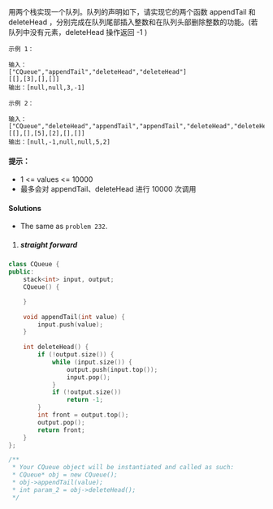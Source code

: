 用两个栈实现一个队列。队列的声明如下，请实现它的两个函数 appendTail 和 deleteHead ，分别完成在队列尾部插入整数和在队列头部删除整数的功能。(若队列中没有元素，deleteHead 操作返回 -1 )

 

```
示例 1：

输入：
["CQueue","appendTail","deleteHead","deleteHead"]
[[],[3],[],[]]
输出：[null,null,3,-1]

示例 2：

输入：
["CQueue","deleteHead","appendTail","appendTail","deleteHead","deleteHead"]
[[],[],[5],[2],[],[]]
输出：[null,-1,null,null,5,2]
```

#### 提示：

-    1 <= values <= 10000
-    最多会对 appendTail、deleteHead 进行 10000 次调用


#### Solutions

- The same as `problem 232`.

1. ##### straight forward


```cpp
class CQueue {
public:
    stack<int> input, output;
    CQueue() {

    }
    
    void appendTail(int value) {
        input.push(value);
    }
    
    int deleteHead() {
        if (!output.size()) {
            while (input.size()) {
                output.push(input.top());
                input.pop();
            }
            if (!output.size())
                return -1;
        }
        int front = output.top();
        output.pop();
        return front;
    }
};

/**
 * Your CQueue object will be instantiated and called as such:
 * CQueue* obj = new CQueue();
 * obj->appendTail(value);
 * int param_2 = obj->deleteHead();
 */
```